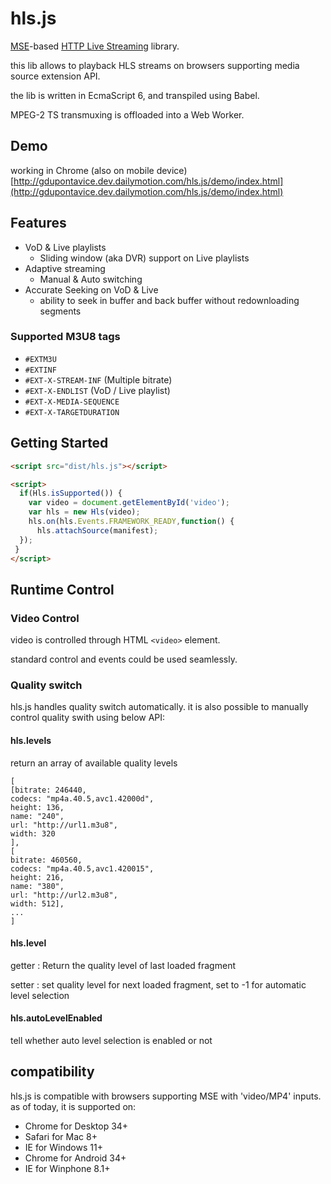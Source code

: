 # hls.js
[MSE](http://w3c.github.io/media-source/)-based [HTTP Live Streaming](http://en.wikipedia.org/wiki/HTTP_Live_Streaming) library.

this lib allows to playback HLS streams on browsers supporting media source extension API.
 
the lib is written in EcmaScript 6, and transpiled using Babel.

MPEG-2 TS transmuxing is offloaded into a Web Worker.

## Demo
working in Chrome (also on mobile device)
[http://gdupontavice.dev.dailymotion.com/hls.js/demo/index.html](http://gdupontavice.dev.dailymotion.com/hls.js/demo/index.html)

## Features

  - VoD & Live playlists
    - Sliding window (aka DVR) support on Live playlists
  - Adaptive streaming
    - Manual & Auto switching
  - Accurate Seeking  on VoD & Live
    - ability to seek in buffer and back buffer without redownloading segments

### Supported M3U8 tags

  - `#EXTM3U`
  - `#EXTINF`
  - `#EXT-X-STREAM-INF` (Multiple bitrate)
  - `#EXT-X-ENDLIST` (VoD / Live playlist)
  - `#EXT-X-MEDIA-SEQUENCE`
  - `#EXT-X-TARGETDURATION`

## Getting Started

```html
<script src="dist/hls.js"></script>

<script>
  if(Hls.isSupported()) {
    var video = document.getElementById('video');
    var hls = new Hls(video);
    hls.on(hls.Events.FRAMEWORK_READY,function() {
      hls.attachSource(manifest);
  });
 }
</script>
```




## Runtime Control

### Video Control

video is controlled through HTML ```<video>``` element.

standard control and events could be used seamlessly.

### Quality switch

hls.js handles quality switch automatically.
it is also possible to manually control quality swith using below API:

#### hls.levels
return an array of available quality levels

```
[
[bitrate: 246440,
codecs: "mp4a.40.5,avc1.42000d",
height: 136,
name: "240",
url: "http://url1.m3u8",
width: 320
],
[
bitrate: 460560,
codecs: "mp4a.40.5,avc1.420015",
height: 216,
name: "380",
url: "http://url2.m3u8",
width: 512],
...
]
```

#### hls.level
getter : Return the quality level of last loaded fragment

setter : set quality level for next loaded fragment, set to -1 for automatic level selection

#### hls.autoLevelEnabled

tell whether auto level selection is enabled or not


## compatibility
 hls.js is compatible with browsers supporting MSE with 'video/MP4' inputs.
as of today, it is supported on:

 * Chrome for Desktop 34+
 * Safari for Mac 8+
 * IE for Windows 11+
 * Chrome for Android 34+
 * IE for Winphone 8.1+

